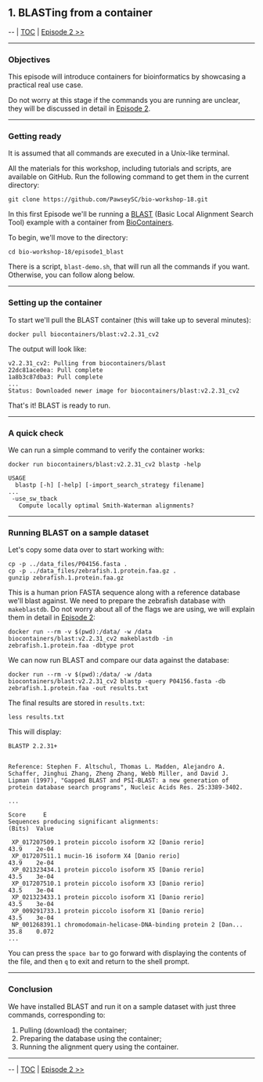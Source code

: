 ## 1. BLASTing from a container

 \-\-
 | [TOC](README.md) |
 [Episode 2 \>\>](2.containers.md)
______


### Objectives

This episode will introduce containers for bioinformatics by showcasing a practical real use case.

Do not worry at this stage if the commands you are running are unclear, they will be discussed in detail in 
[Episode 2](2.containers.md).


---
### Getting ready

It is assumed that all commands are executed in a Unix-like terminal.

All the materials for this workshop, including tutorials and scripts, are available on GitHub. Run the following command to get them in the current directory:

    git clone https://github.com/PawseySC/bio-workshop-18.git

In this first Episode we'll be running a [BLAST](https://blast.ncbi.nlm.nih.gov) (Basic Local Alignment Search Tool) example 
with a container from [BioContainers](https://biocontainers.pro).

To begin, we'll move to the directory:

```
cd bio-workshop-18/episode1_blast
```

There is a script, `blast-demo.sh`, that will run all the commands if you want.  Otherwise, you
can follow along below.


---
### Setting up the container

To start we'll pull the BLAST container (this will take up to several minutes):

```
docker pull biocontainers/blast:v2.2.31_cv2
```

The output will look like:

```
v2.2.31_cv2: Pulling from biocontainers/blast
22dc81ace0ea: Pull complete 
1a8b3c87dba3: Pull complete 
...
Status: Downloaded newer image for biocontainers/blast:v2.2.31_cv2
```

That's it! BLAST is ready to run.


---
### A quick check

We can run a simple command to verify the container works:

```
docker run biocontainers/blast:v2.2.31_cv2 blastp -help

USAGE
  blastp [-h] [-help] [-import_search_strategy filename]
...
 -use_sw_tback
   Compute locally optimal Smith-Waterman alignments?

```


---
### Running BLAST on a sample dataset

Let's copy some data over to start working with:

```
cp -p ../data_files/P04156.fasta .
cp -p ../data_files/zebrafish.1.protein.faa.gz .
gunzip zebrafish.1.protein.faa.gz
```

This is a human prion FASTA sequence along with a reference database we'll blast against.  We need to prepare the zebrafish database with `makeblastdb`.
Do not worry about all of the flags we are using, we will explain them in detail in 
[Episode 2](2.containers.md):

```
docker run --rm -v $(pwd):/data/ -w /data biocontainers/blast:v2.2.31_cv2 makeblastdb -in zebrafish.1.protein.faa -dbtype prot
```

We can now run BLAST and compare our data against the database:

```
docker run --rm -v $(pwd):/data/ -w /data biocontainers/blast:v2.2.31_cv2 blastp -query P04156.fasta -db zebrafish.1.protein.faa -out results.txt
```

The final results are stored in `results.txt`:

```
less results.txt
```

This will display:

```
BLASTP 2.2.31+


Reference: Stephen F. Altschul, Thomas L. Madden, Alejandro A.
Schaffer, Jinghui Zhang, Zheng Zhang, Webb Miller, and David J.
Lipman (1997), "Gapped BLAST and PSI-BLAST: a new generation of
protein database search programs", Nucleic Acids Res. 25:3389-3402.

...
                                                                     Score     E
Sequences producing significant alignments:                          (Bits)  Value

 XP_017207509.1 protein piccolo isoform X2 [Danio rerio]             43.9    2e-04
 XP_017207511.1 mucin-16 isoform X4 [Danio rerio]                    43.9    2e-04
 XP_021323434.1 protein piccolo isoform X5 [Danio rerio]             43.5    3e-04
 XP_017207510.1 protein piccolo isoform X3 [Danio rerio]             43.5    3e-04
 XP_021323433.1 protein piccolo isoform X1 [Danio rerio]             43.5    3e-04
 XP_009291733.1 protein piccolo isoform X1 [Danio rerio]             43.5    3e-04
 NP_001268391.1 chromodomain-helicase-DNA-binding protein 2 [Dan...  35.8    0.072
...
```

You can press the `space bar` to go forward with displaying the contents of the file, 
and then `q` to exit and return to the shell prompt.


---
### Conclusion

We have installed BLAST and run it on a sample dataset with just three commands, corresponding to:
1. Pulling (download) the container;
2. Preparing the database using the container;
3. Running the alignment query using the container.


______
 \-\-
 | [TOC](README.md) |
 [Episode 2 \>\>](2.containers.md)
